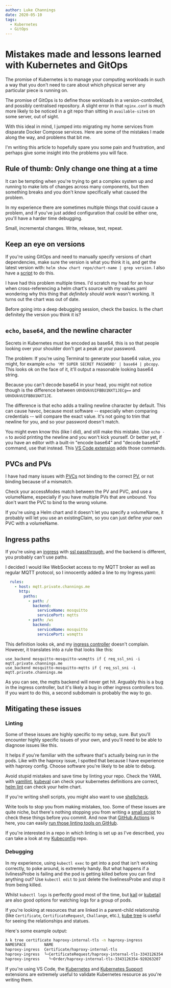 ```yaml
---
author: Luke Channings
date: 2020-05-10
tags:
  - Kubernetes
  - GitOps
---
```


# Mistakes made and lessons learned with Kubernetes and GitOps

The promise of Kubernetes is to manage your computing workloads in such a way that you don't need to care about which physical server any particular piece is running on.

The promise of GitOps is to define those workloads in a version-controlled, and possibly centralised repository. A slight error in that `nginx.conf` is much more likely to be noticed in a git repo than sitting in `available-site`s on some server, out of sight.

With this ideal in mind, I jumped into migrating my home services from disparate Docker Compose services. Here are some of the mistakes I made along the way, and problems that bit me.

I'm writing this article to hopefully spare you some pain and frustration, and perhaps give some insight into the problems you will face.

## Rule of thumb: Only change one thing at a time

It can be tempting when you're trying to get a complex system up and running to make lots of changes across many components, but then something breaks and you don't know specifically what caused the problem.

In my experience there are sometimes multiple things that could cause a problem, and if you've just added configuration that could be either one, you'll have a harder time debugging.

Small, incremental changes. Write, release, test, repeat.

## Keep an eye on versions

If you're using GitOps and need to manually specify versions of chart dependencies, make sure the version is what you think it is, and get the latest version with: `helm show chart repo/chart-name | grep version`. I also have a [script](https://github.com/LukeChannings/kube-config/tree/master/scripts/helm-tools#compare-helm-versions) to do this.

I have had this problem multiple times. I'd scratch my head for an hour when cross-referencing a helm chart's source with my values.yaml wondering why this thing that *definitely should work* wasn't working. It turns out the chart was out of date.

Before going into a deep debugging session, check the basics. Is the chart definitely the version you think it is?

## `echo`, `base64`, and the newline character

Secrets in Kubernetes must be encoded as base64, this is so that people looking over your shoulder don't get a peak at your password.

The problem: If you're using Terminal to generate your base64 value, you might, for example `echo 'MY SUPER SECRET PASSWORD' | base64 | pbcopy`. This looks ok on the face of it, it'll output a reasonable looking base64 string.

Because you can't decode base64 in your head, you might not notice though is the difference between `U0VDUkVUIFBBU1NXT1JECg==` and `U0VDUkVUIFBBU1NXT1JE`.

The difference is that echo adds a trailing newline character by default. This can cause havoc, because most software -- especially when comparing credentials -- will compare the exact value. It's not going to trim that newline for you, and so your password doesn't match.

You might even know this (like I did), and still make this mistake. Use `echo -n` to avoid printing the newline and you won't kick yourself. Or better yet, if you have an editor with a built-in "encode base64" and "decode base64" command, use that instead. This [VS Code extension](https://marketplace.visualstudio.com/items?itemName=ipedrazas.kubernetes-snippets) adds those commands.

## PVCs and PVs

I have had many issues with [PVCs](https://kubernetes.io/docs/concepts/storage/persistent-volumes/#claims-as-volumes) not binding to the correct [PV](), or not binding because of a mismatch.

Check your accessModes match between the PV and PVC, and use a volumeName, especially if you have multiple PVs that are unbound. You don't want the PVC to bind to the wrong volume.

If you're using a Helm chart and it doesn't let you specify a volumeName, it probably will let you use an existingClaim, so you can just define your own PVC with a volumeName.

## Ingress paths

If you're using an [ingress](https://kubernetes.io/docs/concepts/services-networking/ingress/) with [ssl passthrough](https://github.com/haproxytech/kubernetes-ingress/blob/master/documentation/README.md#https), and the backend is different, you probably can't use paths.

I decided I would like WebSocket access to my MQTT broker as well as regular MQTT protocol, so I innocently added a line to my Ingress.yaml:

```yaml
  rules:
    - host: mqtt.private.channings.me
      http:
        paths:
          - path: /
            backend:
              serviceName: mosquitto
              servicePort: mqtts
          - path: /ws
            backend:
              serviceName: mosquitto
              servicePort: wsmqtts
```

This definition looks ok, and my [ingress controller](https://github.com/haproxytech/kubernetes-ingress) doesn't complain. However, it translates into a rule that looks like this:

```
use_backend mosquitto-mosquitto-wsmqtts if { req_ssl_sni -i mqtt.private.channings.me
use_backend mosquitto-mosquitto-mqtts if { req_ssl_sni -i mqtt.private.channings.me
```

As you can see, the mqtts backend will never get hit. Arguably this is a bug in the ingress controller, but it's likely a bug in other ingress controllers too. If you want to do this, a second subdomain is probably the way to go.

## Mitigating these issues

### Linting

Some of these issues are highly specific to my setup, sure. But you'll encounter highly specific issues of your own, and you'll need to be able to diagnose issues like this.

It helps if you're familiar with the software that's actually being run in the pods. Like with the haproxy issue, I spotted that because I have experience with haproxy config. Choose software you're likely to be able to debug.

Avoid stupid mistakes and save time by linting your repo. Check the YAML with [yamllint](https://yamllint.readthedocs.io/en/stable/), [kubeval](https://www.kubeval.com) can check your kubernetes definitions are correct, [helm lint](https://helm.sh/docs/helm/helm_lint/) can check your helm chart.

If you're writing shell scripts, you might also want to use [shellcheck](https://www.shellcheck.net).

Write tools to stop you from making mistakes, too. Some of these issues are quite niche, but there's nothing stopping you from writing a [small script](https://github.com/LukeChannings/kube-config/blob/master/scripts/lint.sh) to check these things before you commit. And now that [GitHub Actions](https://github.com/features/actions) is here, you can easily [run those linting tools on GitHub](https://github.com/LukeChannings/kube-config/blob/master/.github/workflows/lint.yaml).

If you're interested in a repo in which linting is set up as I've described, you can take a look at my [Kubeconfig](https://github.com/LukeChannings/kube-config) repo.

### Debugging

In my experience, using `kubectl exec` to get into a pod that isn't working correctly, to poke around, is extremely handy. But what happens if a livlinessProbe is failing and the pod is getting killed before you can find anything out? Use `kubectl edit` to just delete the livelinessProbe and stop it from being killed.

Whilst `kubectl logs` is perfectly good most of the time, but [kail](https://github.com/boz/kail) or [kubetail](https://github.com/johanhaleby/kubetail) are also good options for watching logs for a group of pods.

If you're looking at resources that are linked in a parent-child relationship (like `Certificate`, `CertificateRequest`, `Challange`, etc.), [kube tree](https://github.com/ahmetb/kubectl-tree) is useful for seeing the relationships and statues.

Here's some example output:

```bash
λ k tree certificate haproxy-internal-tls -n haproxy-ingress
NAMESPACE        NAME                                                  READY  REASON  AGE
haproxy-ingress  Certificate/haproxy-internal-tls                      True   Ready   100m
haproxy-ingress  └─CertificateRequest/haproxy-internal-tls-3343126354  True   Issued  95m
haproxy-ingress    └─Order/haproxy-internal-tls-3343126354-920263207   -              95m
```

If you're using VS Code, the [Kubernetes](https://marketplace.visualstudio.com/items?itemName=ms-kubernetes-tools.vscode-kubernetes-tools) and [Kubernetes Support](https://marketplace.visualstudio.com/items?itemName=ipedrazas.kubernetes-snippets) extensions are extremely useful to validate Kubernetes resource as you're writing them.
